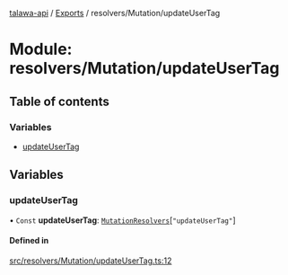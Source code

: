 [talawa-api](../README.md) / [Exports](../modules.md) / resolvers/Mutation/updateUserTag

# Module: resolvers/Mutation/updateUserTag

## Table of contents

### Variables

- [updateUserTag](resolvers_Mutation_updateUserTag.md#updateusertag)

## Variables

### updateUserTag

• `Const` **updateUserTag**: [`MutationResolvers`](types_generatedGraphQLTypes.md#mutationresolvers)[``"updateUserTag"``]

#### Defined in

[src/resolvers/Mutation/updateUserTag.ts:12](https://github.com/PalisadoesFoundation/talawa-api/blob/ad7a1f7/src/resolvers/Mutation/updateUserTag.ts#L12)
